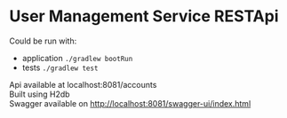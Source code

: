 # User Management Service RESTApi

Could be run with:
- application ```./gradlew bootRun```
- tests ```./gradlew test```

Api available at localhost:8081/accounts <br/>
Built using H2db <br/>
Swagger available on <http://localhost:8081/swagger-ui/index.html>
<br/>
